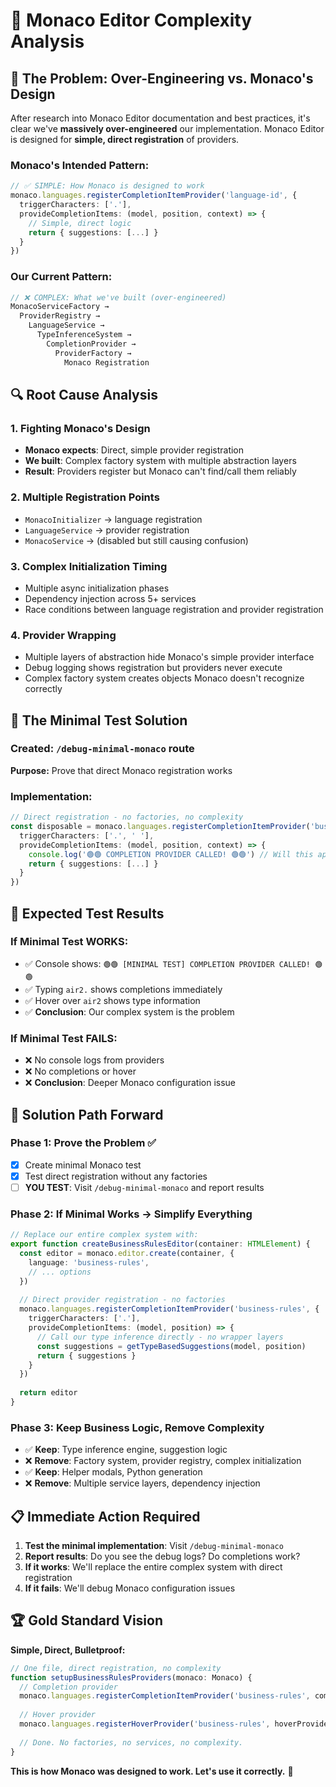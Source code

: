 # 🚨 Monaco Editor Complexity Analysis

## 🎯 **The Problem: Over-Engineering vs. Monaco's Design**

After research into Monaco Editor documentation and best practices, it's clear we've **massively over-engineered** our implementation. Monaco Editor is designed for **simple, direct registration** of providers.

### **Monaco's Intended Pattern:**
```typescript
// ✅ SIMPLE: How Monaco is designed to work
monaco.languages.registerCompletionItemProvider('language-id', {
  triggerCharacters: ['.'],
  provideCompletionItems: (model, position, context) => {
    // Simple, direct logic
    return { suggestions: [...] }
  }
})
```

### **Our Current Pattern:**
```typescript
// ❌ COMPLEX: What we've built (over-engineered)
MonacoServiceFactory → 
  ProviderRegistry → 
    LanguageService → 
      TypeInferenceSystem → 
        CompletionProvider → 
          ProviderFactory → 
            Monaco Registration
```

## 🔍 **Root Cause Analysis**

### **1. Fighting Monaco's Design**
- **Monaco expects**: Direct, simple provider registration
- **We built**: Complex factory system with multiple abstraction layers
- **Result**: Providers register but Monaco can't find/call them reliably

### **2. Multiple Registration Points** 
- `MonacoInitializer` → language registration
- `LanguageService` → provider registration  
- `MonacoService` → (disabled but still causing confusion)

### **3. Complex Initialization Timing**
- Multiple async initialization phases
- Dependency injection across 5+ services
- Race conditions between language registration and provider registration

### **4. Provider Wrapping**
- Multiple layers of abstraction hide Monaco's simple provider interface
- Debug logging shows registration but providers never execute
- Complex factory system creates objects Monaco doesn't recognize correctly

## 🧪 **The Minimal Test Solution**

### **Created:** `/debug-minimal-monaco` route
**Purpose:** Prove that direct Monaco registration works

### **Implementation:**
```typescript
// Direct registration - no factories, no complexity
const disposable = monaco.languages.registerCompletionItemProvider('business-rules', {
  triggerCharacters: ['.', ' '],
  provideCompletionItems: (model, position, context) => {
    console.log('🟢🟢 COMPLETION PROVIDER CALLED! 🟢🟢') // Will this appear?
    return { suggestions: [...] }
  }
})
```

## 🎯 **Expected Test Results**

### **If Minimal Test WORKS:**
- ✅ Console shows: `🟢🟢 [MINIMAL TEST] COMPLETION PROVIDER CALLED! 🟢🟢`
- ✅ Typing `air2.` shows completions immediately
- ✅ Hover over `air2` shows type information
- ✅ **Conclusion**: Our complex system is the problem

### **If Minimal Test FAILS:**
- ❌ No console logs from providers
- ❌ No completions or hover
- ❌ **Conclusion**: Deeper Monaco configuration issue

## 🚀 **Solution Path Forward**

### **Phase 1: Prove the Problem** ✅
- [x] Create minimal Monaco test
- [x] Test direct registration without any factories
- [ ] **YOU TEST**: Visit `/debug-minimal-monaco` and report results

### **Phase 2: If Minimal Works → Simplify Everything**
```typescript
// Replace our entire complex system with:
export function createBusinessRulesEditor(container: HTMLElement) {
  const editor = monaco.editor.create(container, {
    language: 'business-rules',
    // ... options
  })
  
  // Direct provider registration - no factories
  monaco.languages.registerCompletionItemProvider('business-rules', {
    triggerCharacters: ['.'],
    provideCompletionItems: (model, position) => {
      // Call our type inference directly - no wrapper layers
      const suggestions = getTypeBasedSuggestions(model, position)
      return { suggestions }
    }
  })
  
  return editor
}
```

### **Phase 3: Keep Business Logic, Remove Complexity**
- ✅ **Keep**: Type inference engine, suggestion logic
- ❌ **Remove**: Factory system, provider registry, complex initialization
- ✅ **Keep**: Helper modals, Python generation
- ❌ **Remove**: Multiple service layers, dependency injection

## 📋 **Immediate Action Required**

1. **Test the minimal implementation**: Visit `/debug-minimal-monaco`
2. **Report results**: Do you see the debug logs? Do completions work?
3. **If it works**: We'll replace the entire complex system with direct registration
4. **If it fails**: We'll debug Monaco configuration issues

## 🏆 **Gold Standard Vision**

**Simple, Direct, Bulletproof:**
```typescript
// One file, direct registration, no complexity
function setupBusinessRulesProviders(monaco: Monaco) {
  // Completion provider
  monaco.languages.registerCompletionItemProvider('business-rules', completionProvider)
  
  // Hover provider  
  monaco.languages.registerHoverProvider('business-rules', hoverProvider)
  
  // Done. No factories, no services, no complexity.
}
```

**This is how Monaco was designed to work. Let's use it correctly.** 🎯 